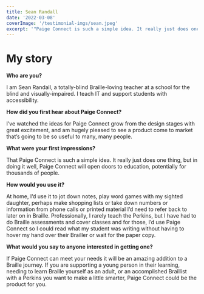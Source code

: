 ```yaml
---
title: Sean Randall
date: '2022-03-08'
coverImage: '/testimonial-imgs/sean.jpeg'
excerpt: '"Paige Connect is such a simple idea. It really just does one thing, but in doing it well, Paige Connect will open doors to education, potentially for thousands of people."'
---
```

# My story

**Who are you?**

I am Sean Randall, a totally-blind Braille-loving teacher at a school for the blind and visually-impaired. I teach IT and support students with accessibility.

**How did you first hear about Paige Connect?**

 I’ve watched the ideas for Paige Connect grow from the design stages with great excitement, and am hugely pleased to see a product come to market that’s going to be so useful to many, many people.
 
**What were your first impressions?**

That Paige Connect is such a simple idea. It really just does one thing, but in doing it well, Paige Connect will open doors to education, potentially for thousands of people.
 
**How would you use it?**

At home, I’d use it to jot down notes, play word games with my sighted daughter, perhaps make shopping lists or take down numbers or information from phone calls or printed material I’d need to refer back to later on in Braille.  Professionally, I rarely teach the Perkins, but I have had to do Braille assessments and cover classes and for those, I’d use Paige Connect so I could read what my student was writing without having to hover my hand over their Brailler or wait for the paper copy.
 
**What would you say to anyone interested in getting one?**

If Paige Connect can meet your needs it will be an amazing addition to a Braille journey. If you are supporting a young person in their learning, needing to learn Braille yourself as an adult, or an accomplished Braillist with a Perkins you want to make a little smarter, Paige Connect could be the product for you.
